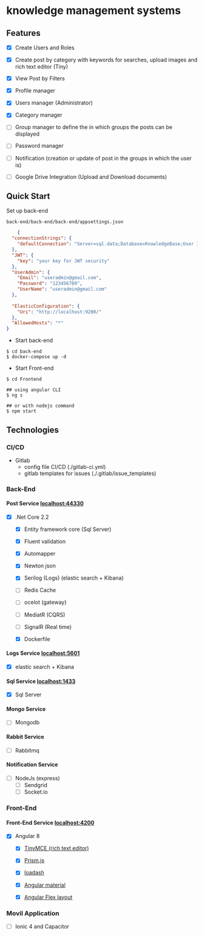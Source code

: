 # knowledge management systems

## Features

- [x] Create Users and Roles
- [x] Create post by category with keywords for searches, upload images and rich text editor (Tiny)
- [x] View Post by Filters
- [x] Profile manager
- [x] Users manager (Administrator)
- [x] Category manager
- [ ] Group manager to define the in which groups the posts can be displayed
- [ ] Password manager
- [ ] Notification (creation or update of post in the groups in which the user is)
- [ ] Google Drive Integration (Upload and Download documents)


## Quick Start

Set up back-end

    back-end/back-end/back-end/appsettings.json

```json
    {
  "connectionStrings": {
    "defaultConnection": "Server=sql.data;Database=KnowledgeBase;User ID=sa;Password=Pass@word123"
  },
  "JWT": {
    "key": "your key for JWT security"
  },
  "UserAdmin": {
    "Email": "useradmin@gmail.com",
    "Password": "123456789",
    "UserName": "useradmin@gmail.com"
  },
 
  "ElasticConfiguration": {
    "Uri": "http://localhost:9200/"
  },
  "AllowedHosts": "*"
}

``` 


- Start back-end
``` shell
$ cd back-end
$ docker-compose up -d
```

- Start Front-end

``` shell
$ cd Frontend

## using angular CLI
$ ng s

## or with nodejs command 
$ npm start
```
 


## Technologies


### CI/CD 

- Gitlab
    - config file CI/CD (./gitlab-ci.yml)
    - gitlab templates for issues (./.gitlab/issue_templates)


### Back-End

#### Post Service  [localhost:44330](https://localhost:44330)
- [x] .Net Core 2.2
    - [x] Entity framework core (Sql Server)
    - [x] Fluent validation
    - [x] Automapper
    - [x] Newton json
    - [x] Serilog (Logs) (elastic search + Kibana)
    - [ ] Redis Cache
    - [ ] ocelot (gateway)
    - [ ] MediatR (CQRS)
    - [ ] SignalR (Real time)
    - [x] Dockerfile
    

#### Logs Service [localhost:5601](https://localhost:5601)
- [x] elastic search + Kibana

#### Sql Service [localhost:1433]((https://localhost:1433))
- [x] Sql Server

#### Mongo Service
- [ ] Mongodb

#### Rabbit Service
- [ ] Rabbitmq


#### Notification Service
- [ ] NodeJs (express)
    - [ ] Sendgrid
    - [ ] Socket.io

### Front-End

#### Front-End Service  [localhost:4200]((https://localhost:4200))
- [x] Angular 8
    - [x] [TinyMCE (rich text editor)](https://github.com/tinymce/tinymce-angular)
    - [x] [Prism.js](https://prismjs.com/)
    - [x] [loadash](https://lodash.com/)
    - [x] [Angular material](https://material.angular.io)
    - [x] [Angular Flex layout](https://github.com/angular/flex-layout)


### Movil Application
- [ ] Ionic 4 and Capacitor